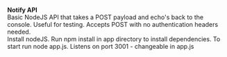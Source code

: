<b>Notify API</b>
<br/>
Basic NodeJS API that takes a POST payload and echo's back to the console.  Useful for testing.  Accepts POST with no authentication headers needed.
<br/>
Install nodeJS.  Run npm install in app directory to install dependencies.  To start run node app.js.  Listens on port 3001 - changeable in app.js
<br/>

